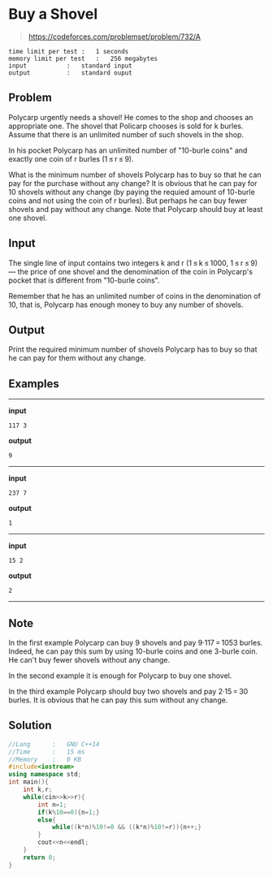 # Buy a Shovel

> https://codeforces.com/problemset/problem/732/A

```
time limit per test	:	1 seconds
memory limit per test	:	256 megabytes
input			:	standard input
output			:	standard ouput
```

## Problem

Polycarp urgently needs a shovel! He comes to the shop and chooses an appropriate one. The shovel that Policarp chooses is sold for k burles. Assume that there is an unlimited number of such shovels in the shop.

In his pocket Polycarp has an unlimited number of "10-burle coins" and exactly one coin of r burles (1 ≤ r ≤ 9).

What is the minimum number of shovels Polycarp has to buy so that he can pay for the purchase without any change? It is obvious that he can pay for 10 shovels without any change (by paying the requied amount of 10-burle coins and not using the coin of r burles). But perhaps he can buy fewer shovels and pay without any change. Note that Polycarp should buy at least one shovel.

## Input

The single line of input contains two integers k and r (1 ≤ k ≤ 1000, 1 ≤ r ≤ 9) — the price of one shovel and the denomination of the coin in Polycarp's pocket that is different from "10-burle coins".

Remember that he has an unlimited number of coins in the denomination of 10, that is, Polycarp has enough money to buy any number of shovels.

## Output

Print the required minimum number of shovels Polycarp has to buy so that he can pay for them without any change.

## Examples

---
**input**
```
117 3
```
**output**
```
9
```
---
**input**
```
237 7
```
**output**
```
1
```
---
**input**
```
15 2
```
**output**
```
2
```
---

## Note

In the first example Polycarp can buy 9 shovels and pay 9·117 = 1053 burles. Indeed, he can pay this sum by using 10-burle coins and one 3-burle coin. He can't buy fewer shovels without any change.

In the second example it is enough for Polycarp to buy one shovel.

In the third example Polycarp should buy two shovels and pay 2·15 = 30 burles. It is obvious that he can pay this sum without any change.

## Solution

```c++
//Lang		:	GNU C++14
//Time		:	15 ms
//Memory	:	0 KB
#include<iostream>
using namespace std;
int main(){
	int k,r;
	while(cin>>k>>r){
		int n=1;
		if(k%10==0){n=1;}
		else{
			while((k*n)%10!=0 && ((k*n)%10!=r)){n++;}
		}
		cout<<n<<endl;
	}
	return 0;
}
```
